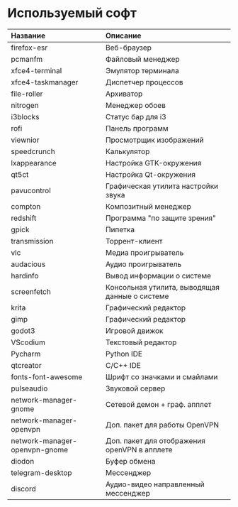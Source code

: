 # Используемый софт #

| Название                        | Описание                                            | 
|:------------------------------- |:--------------------------------------------------- |
| firefox-esr                     | Веб-браузер                                         |
| pcmanfm                         | Файловый менеджер                                   |
| xfce4-terminal                  | Эмулятор терминала                                  |
| xfce4-taskmanager               | Диспетчер процессов                                 |
| file-roller                     | Архиватор                                           |
| nitrogen                        | Менеджер обоев                                      |
| i3blocks                        | Статус бар для i3                                   |
| rofi                            | Панель программ                                     |    
| viewnior                        | Просмотрщик изображений                             |
| speedcrunch                     | Калькулятор                                         |
| lxappearance                    | Настройка GTK-окружения                             |
| qt5ct                           | Настройка Qt-окружения                              |
| pavucontrol                     | Графическая утилита настройки звука                 |
| compton                         | Композитный менеджер                                |
| redshift                        | Программа "по защите зрения"	                    |
| gpick                           | Пипетка                                             |
| transmission                    | Торрент-клиент                                      |
| vlc                             | Медиа проигрыватель                                 |
| audacious                       | Аудио проигрыватель                                 |
| hardinfo                        | Вывод информации о системе                          |
| screenfetch                     | Консольная утилита, выводящая данные о системе      |
| krita                           | Графический редактор                                |
| gimp                            | Графический редактор                                |
| godot3                          | Игровой движок                                      |
| VScodium                        | Текстовый редактор                                  |
| Pycharm                         | Python IDE                                          |
| qtcreator                       | C/C++ IDE                                           |
| fonts-font-awesome              | Шрифт со значками и смайлами                        |
| pulseaudio                      | Звуковой сервер                                     |
| network-manager-gnome           | Сетевой демон + граф. апплет                        |
| network-manager-openvpn         | Доп. пакет для работы OpenVPN                       |
| network-manager-openvpn-gnome   | Доп. пакет для отображения openVPN в апплете        |
| diodon                          | Буфер обмена                                        |
| telegram-desktop                | Мессенджер                                          |
| discord                         | Аудио-видео направленный мессенджер                 |



